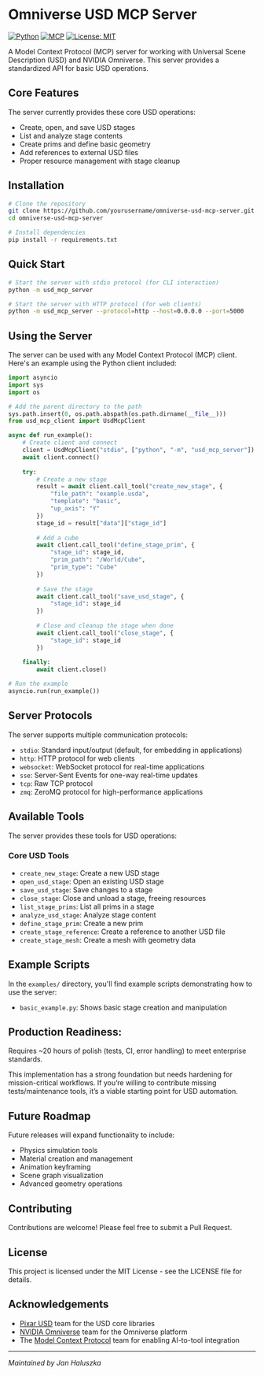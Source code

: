 # Omniverse USD MCP Server

[![Python](https://img.shields.io/badge/Python-3.7%2B-blue)](https://www.python.org/)
[![MCP](https://img.shields.io/badge/MCP-compatible-green)](https://docs.modelcontextprotocol.io/)
[![License: MIT](https://img.shields.io/badge/License-MIT-yellow.svg)](LICENSE)

A Model Context Protocol (MCP) server for working with Universal Scene Description (USD) and NVIDIA Omniverse. This server provides a standardized API for basic USD operations.

## Core Features

The server currently provides these core USD operations:

- Create, open, and save USD stages
- List and analyze stage contents
- Create prims and define basic geometry
- Add references to external USD files
- Proper resource management with stage cleanup

## Installation

```bash
# Clone the repository
git clone https://github.com/yourusername/omniverse-usd-mcp-server.git
cd omniverse-usd-mcp-server

# Install dependencies
pip install -r requirements.txt
```

## Quick Start

```bash
# Start the server with stdio protocol (for CLI interaction)
python -m usd_mcp_server

# Start the server with HTTP protocol (for web clients)
python -m usd_mcp_server --protocol=http --host=0.0.0.0 --port=5000
```

## Using the Server

The server can be used with any Model Context Protocol (MCP) client. Here's an example using the Python client included:

```python
import asyncio
import sys
import os

# Add the parent directory to the path
sys.path.insert(0, os.path.abspath(os.path.dirname(__file__)))
from usd_mcp_client import UsdMcpClient

async def run_example():
    # Create client and connect
    client = UsdMcpClient("stdio", ["python", "-m", "usd_mcp_server"])
    await client.connect()
    
    try:
        # Create a new stage
        result = await client.call_tool("create_new_stage", {
            "file_path": "example.usda",
            "template": "basic",
            "up_axis": "Y"
        })
        stage_id = result["data"]["stage_id"]
        
        # Add a cube
        await client.call_tool("define_stage_prim", {
            "stage_id": stage_id,
            "prim_path": "/World/Cube",
            "prim_type": "Cube"
        })
        
        # Save the stage
        await client.call_tool("save_usd_stage", {
            "stage_id": stage_id
        })
        
        # Close and cleanup the stage when done
        await client.call_tool("close_stage", {
            "stage_id": stage_id
        })
        
    finally:
        await client.close()

# Run the example
asyncio.run(run_example())
```

## Server Protocols

The server supports multiple communication protocols:

- `stdio`: Standard input/output (default, for embedding in applications)
- `http`: HTTP protocol for web clients
- `websocket`: WebSocket protocol for real-time applications
- `sse`: Server-Sent Events for one-way real-time updates
- `tcp`: Raw TCP protocol
- `zmq`: ZeroMQ protocol for high-performance applications

## Available Tools

The server provides these tools for USD operations:

### Core USD Tools

- `create_new_stage`: Create a new USD stage
- `open_usd_stage`: Open an existing USD stage
- `save_usd_stage`: Save changes to a stage
- `close_stage`: Close and unload a stage, freeing resources
- `list_stage_prims`: List all prims in a stage
- `analyze_usd_stage`: Analyze stage content
- `define_stage_prim`: Create a new prim
- `create_stage_reference`: Create a reference to another USD file
- `create_stage_mesh`: Create a mesh with geometry data

## Example Scripts

In the `examples/` directory, you'll find example scripts demonstrating how to use the server:

- `basic_example.py`: Shows basic stage creation and manipulation


## Production Readiness: 
Requires ~20 hours of polish (tests, CI, error handling) to meet enterprise standards.

This implementation has a strong foundation but needs hardening for mission-critical workflows. If you’re willing to contribute missing tests/maintenance tools, it’s a viable starting point for USD automation.



## Future Roadmap

Future releases will expand functionality to include:

- Physics simulation tools
- Material creation and management
- Animation keyframing
- Scene graph visualization
- Advanced geometry operations

## Contributing

Contributions are welcome! Please feel free to submit a Pull Request.

## License

This project is licensed under the MIT License - see the LICENSE file for details.

## Acknowledgements

- [Pixar USD](https://openusd.org) team for the USD core libraries
- [NVIDIA Omniverse](https://developer.nvidia.com/omniverse) team for the Omniverse platform
- The [Model Context Protocol](https://modelcontextprotocol.io) team for enabling AI-to-tool integration

---

*Maintained by Jan Haluszka*
